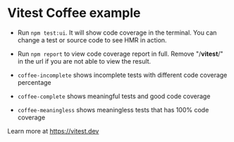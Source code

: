 # Vitest Coffee example

- Run `npm test:ui`. It will show code coverage in the terminal. You can change a test or source code to see HMR in action.
- Run `npm report` to view code coverage report in full. Remove "/__vitest__/" in the url if you are not able to view the result. 

- `coffee-incomplete` shows incomplete tests with different code coverage percentage
- `coffee-complete` shows meaningful tests and good code coverage 
- `coffee-meaningless` shows meaningless tests that has 100% code coverage

Learn more at https://vitest.dev
